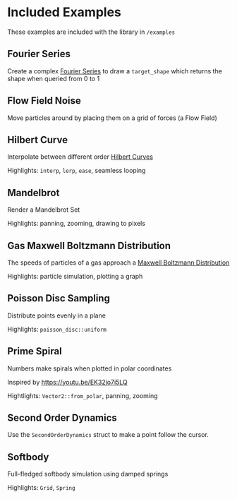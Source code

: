 # Included Examples

These examples are included with the library in ``/examples``

## Fourier Series

Create a complex [Fourier Series](https://en.wikipedia.org/wiki/Fourier_series) to draw a `target_shape` which returns the shape when queried from 0 to 1

## Flow Field Noise

Move particles around by placing them on a grid of forces (a Flow Field)

## Hilbert Curve

Interpolate between different order [Hilbert Curves](https://en.wikipedia.org/wiki/Hilbert_curve)

Highlights: `interp`, `lerp`, `ease`, seamless looping

[](https://user-images.githubusercontent.com/83468982/178473002-b7f896f6-d5ed-4cc5-be34-bcccab9ef11e.mp4)

## Mandelbrot

Render a Mandelbrot Set

Highlights: panning, zooming, drawing to pixels

## Gas Maxwell Boltzmann Distribution

The speeds of particles of a gas approach a [Maxwell Boltzmann Distribution](https://en.wikipedia.org/wiki/Maxwell%E2%80%93Boltzmann_distribution)

Highlights: particle simulation, plotting a graph

## Poisson Disc Sampling

Distribute points evenly in a plane

Highlights: `poisson_disc::uniform`

## Prime Spiral

Numbers make spirals when plotted in polar coordinates

Inspired by <https://youtu.be/EK32jo7i5LQ>

Hightlights: `Vector2::from_polar`, panning, zooming

## Second Order Dynamics

Use the `SecondOrderDynamics` struct to make a point follow the cursor.

## Softbody

Full-fledged softbody simulation using damped springs

Highlights: `Grid`, `Spring`

[](https://user-images.githubusercontent.com/83468982/178472984-8cd83808-bfb2-478b-8a5e-3d45782f2c7d.mp4)

